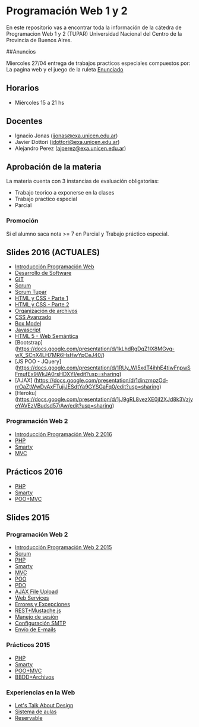 # Programación Web 1 y 2
En este repositorio vas a encontrar toda la información de la cátedra de Programacion Web 1 y 2 (TUPAR) Universidad Nacional del Centro de la Provincia de Buenos Aires.

##Anuncios
<!-- Este Miercoles 29/05 hay clases de 18 a 21hs. -->
Miercoles 27/04 entrega de trabajos practicos especiales compuestos por: La pagina web y el juego de la ruleta
[Enunciado ](https://docs.google.com/document/d/1-xuXQ1XLSILJeamYK71r-zA2yXEK0BZodL43a_k3J-g/edit)

## Horarios
<!-- Miercoles 15 a 21 hs -->
* Miércoles 15 a 21 hs

## Docentes
* Ignacio Jonas (ijonas@exa.unicen.edu.ar)
* Javier Dottori (jdottori@exa.unicen.edu.ar)
* Alejandro Perez (ajperez@exa.unicen.edu.ar)

## Aprobación de la materia
La materia cuenta con 3 instancias de evaluación obligatorias:
* Trabajo teorico a exponerse en la clases
* Trabajo practico especial
* Parcial

### Promoción
Si el alumno saca nota >= 7 en Parcial y Trabajo práctico especial.


## Slides 2016 (ACTUALES)
* [Introducción Programación Web](https://docs.google.com/presentation/d/1BCDlSrtvqB38A6m7EFNnn625h6o1jylXTj7moC_maDw/edit?usp=sharing)
* [Desarrollo de Software](https://docs.google.com/presentation/d/1zpP4rTugGcVpXnQci-afoeuXMS8-CxXgJdzuw8x9ahE/edit?usp=sharing)
* [GIT](https://docs.google.com/presentation/d/1KXAJ74SY1YNe7M-Df3yfMGG_8TFd7TZrcgKYrRKnsDM/edit?usp=sharing)
* [Scrum](https://docs.google.com/presentation/d/1IAjz5pBiIsr_dez3FHLPTZjfDPIvOnoyT2g1jhRqAD8/edit?usp=sharing)
* [Scrum Tupar](https://docs.google.com/presentation/d/1Sw7WZLKIKkGQS2qlnZVCLoa77DSCTdCYMYNdd2-Nht8/edit?usp=sharing)
* [HTML y CSS - Parte 1](https://docs.google.com/presentation/d/114Zyy2M_JE548VCvjghfRtUvCKyvEO5_G3DoLeHOB2E/edit?usp=sharing)
* [HTML y CSS - Parte 2](https://docs.google.com/presentation/d/1N1hbj-SxYok73Tgnh9CCbovyzKnoNER3sdXNFK0RmJw/edit?usp=sharing)
* [Organización de archivos](https://docs.google.com/presentation/d/12csc9ei5-v10bSrEcXijWj54fBFUXURhjmum55mwdZU/edit?usp=sharing)
* [CSS Avanzado](https://docs.google.com/presentation/d/1x5QQ-8u1aS8Dr31dMe4-AQ4hvmAsimoq-kDMC5X20wc/edit?usp=sharing)
* [Box Model](https://docs.google.com/presentation/d/1U-s-IJaHRsxQeAu2FD29kee0pFWq9Q-P_pT3haxljV0/edit?usp=sharing)
* [Javascript](https://docs.google.com/presentation/d/1BleyQpGHEYhD7LbARLmMsG_D_6rjgNkxy_qO3Opgi80/edit?usp=sharing)
* [HTML 5 - Web Semántica](https://docs.google.com/presentation/d/1r42h_6F8mOnNFiKz1RHAes-PuS6SYZrqx0TJxVRKp9c/edit?usp=sharing)
* [Bootstrap] (https://docs.google.com/presentation/d/1kLhdRgDqZ1lX8MGvg-wX_SCnX4LH7MR6HsHwYpCeJ40/)
* [JS POO - JQuery] (https://docs.google.com/presentation/d/1RUy_WI5xdT4ihhE4tiwFnpwSFmufEx9WkJA0rsHDXYI/edit?usp=sharing)
* [AJAX] (https://docs.google.com/presentation/d/1dinzmpzOd-rrOaZtWwDvAxFTujiJESdtYa9GYSGaFq0/edit?usp=sharing)
* [Heroku] (https://docs.google.com/presentation/d/1jJ9gRL8vezXE0jI2XJd8k3VzjyeYAVEzVBudsd57rAw/edit?usp=sharing)

### Programación Web 2
* [Introducción Programación Web 2 2016](https://drive.google.com/open?id=1UeoH4hC0_f2Nh2RoUYQ-fP-38y8Mj8vgF3Ab4zW1WA4)
* [PHP](https://docs.google.com/presentation/d/1-LRBm2UN7oIXl-bcacrD8witQva86HMyMRZNOXXmaDo/edit?usp=sharing)
* [Smarty](https://docs.google.com/presentation/d/1KVdkIOZmbNnJ0vhtEb-F1XJVSMO29tVati6gw7uoiWI/edit?usp=sharing)
* [MVC](https://docs.google.com/presentation/d/1eHqFovLe0HC5ckGLc82LZEgixFpUhcBpPsCT3cpl7Q8/edit?usp=sharing)

## Prácticos 2016
* [PHP](https://drive.google.com/open?id=1RExE53yiFo-Hxlg-AZGCSPyo6qZbthKl13SEXb-Scy8)
* [Smarty](https://drive.google.com/open?id=1GlxZghJu11tMGMNxLwmXaKTjE0OImgEU6s7apIA4M-w)
* [POO+MVC](https://docs.google.com/document/d/1xOAhh6AOeydciYrhN6PvAH8EvCUPLZakW68DEH7CBq4/edit?usp=sharing)

## Slides 2015
<!-- * [Introducción Programación Web 1 2015](https://docs.google.com/presentation/d/1IoWRBgCJlauoFulLvgk6TOkJuj9IPf2R4OqKhMukbTs/edit?usp=sharing) -->

### Programación Web 2
* [Introducción Programación Web 2 2015](https://docs.google.com/presentation/d/1FhG1XJEn2cVvAaTSwhxDHgwGLRZTYy0dwhPp5MzI0QA/edit?usp=sharing)
* [Scrum](https://docs.google.com/presentation/d/1-3PPFV0EzvLyZraIRJTON_ickYQTtuWFbeJQ2vdwbNk/edit?usp=sharing)
* [PHP](https://docs.google.com/presentation/d/1Osbnpgl7epXRDNwkHf0GQHuITovpWPq_tIFIvLFqN2E/edit?usp=sharing)
* [Smarty](https://docs.google.com/presentation/d/1yjHvy7mRRBZTEpWXhhFuEJbnQC8fyWVfaE1ihUGOOQQ/edit?usp=sharing)
* [MVC](https://docs.google.com/presentation/d/1m6-AJU8GnRzXMteUiGcnNjrgljsYFZYlNYpk24mQ7U0/edit?usp=sharing)
* [POO](https://docs.google.com/presentation/d/1LY5uw8-s0osB6vWaQT-kOwNpz8NaqXQZE0IajRHPrQg/edit?usp=sharing)
* [PDO](https://docs.google.com/presentation/d/11JTlRmmErrBGRpK0bKEl5o86_J5OhYkcnTin41tT7H4/edit?usp=sharing)
* [AJAX File Upload](https://docs.google.com/presentation/d/101Dw6Lvd3hMYBRX7At3kNH8Mrq4TfBxSH1TkQRaCJaE/edit?usp=sharing)
* [Web Services](https://drive.google.com/open?id=1fcCwSatIvB-FFtutKljOdzx5Db3-Z6hLFnDDSG67uJ0)
* [Errores y Excepciones](https://docs.google.com/presentation/d/1G1Pi0lT53kd50aG4Zd7T1WtD55Z2SJvjioQy0a7_Isw/edit?usp=sharing)
* [REST+Mustache.js](https://docs.google.com/presentation/d/1HGceGKTWzV0Io0rKGLi1J4LRFKnQbEqJxYtnY4bDShc/edit?usp=sharing)
* [Manejo de sesión](https://docs.google.com/presentation/d/16RRyCFezX12THpA8JttZJ90GkehSGegSNtlX-88TizY/edit?usp=sharing)
* [Configuración SMTP](https://drive.google.com/open?id=1BaNA87r5ZYpCpwtXCJfejt87kbk6QF8sZxPoaUksevk)
* [Envío de E-mails](https://drive.google.com/open?id=1qy_3dvVHyEQFhalE4Bhp48vEKl_079cX5qXpGGkZ2x0)

### Prácticos 2015
* [PHP](https://docs.google.com/document/d/1MCimJTQUSohmHGKQhkd8ldl4DfP4aSC2C-RK7kbsUvo/edit?usp=sharing)
* [Smarty](https://docs.google.com/document/d/1k7uZRS9Tiof7_hM8ghrZ9jSa2tCcJ-M-LEY2ID_UMVU/edit?usp=sharing)
* [POO+MVC](https://docs.google.com/document/d/1LqE-G_P1arr8-Ml8BdWUh5KNES2HtaVDs2DEf3_av0k/edit?usp=sharing)
* [BBDD+Archivos](https://docs.google.com/document/d/1cDCf0qRyy6MOJMa4NJ767Df_V5i0XixjwIW-xroVVss/edit?usp=sharing)

<!-- ### LTs
* [TODAS](https://drive.google.com/open?id=0B8_RX_ckttbrVUJhajI2SC1VaGM)
 -->

### Experiencias en la Web
* [Let's Talk About Design](https://drive.google.com/file/d/0B3DK5GiNKPN_RVltd2NjSWF4Q28/view?usp=sharing)
* [Sistema de aulas](https://drive.google.com/file/d/0B8_RX_ckttbrcjZjdmFXOUVRUGNsRXZKNTY1MloyQ0phUDdV/view?usp=sharing)
* [Reservable](https://drive.google.com/file/d/0B3DK5GiNKPN_RC15eTEzS1JrTVE/view?usp=sharing)
